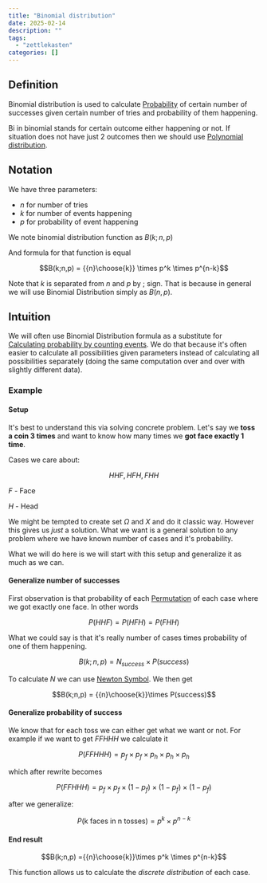 ```yaml
---
title: "Binomial distribution"
date: 2025-02-14
description: ""
tags: 
  - "zettlekasten"
categories: []
---
```


## Definition

Binomial distribution is used to calculate [Probability](Probability.md) of certain number of successes given certain number of tries and probability of them happening. 

Bi in binomial stands for certain outcome either happening or not. If situation does not have just 2 outcomes then we should use [Polynomial distribution](Polynomial%20distribution).

## Notation

We have three parameters:

- $n$ for number of tries
- $k$ for number of events happening
- $p$ for probability of event happening

We note binomial distribution function as $B(k;n,p)$

And formula for that function is equal

$$B(k;n,p) = {{n}\choose{k}} \times p^k \times p^{n-k}$$

Note that $k$ is separated from $n$ and $p$ by $;$ sign. That is because in general we will use Binomial Distribution simply as $B(n,p)$. 

## Intuition

We will often use Binomial Distribution formula as a substitute for [Calculating probability by counting events](Calculating%20probability%20by%20counting%20events.md). We do that because it's often easier to calculate all possibilities given parameters instead of calculating all possibilities separately (doing the same computation over and over with slightly different data).

### Example

#### Setup

It's best to understand this via solving concrete problem. Let's say we **toss a coin 3 times** and want to know how many times we **got face exactly 1 time**.

Cases we care about:

$${HHF, HFH, FHH}$$

$F$ - Face

$H$ - Head

We might be tempted to create set $\Omega$ and $X$ and do it classic way. However this gives us *just* a solution. What we want is a general solution to any problem where we have known number of cases and it's probability.

What we will do here is we will start with this setup and generalize it as much as we can. 

#### Generalize number of successes

First observation is that probability of each [Permutation](Permutation) of each case where we got exactly one face. In other words 

$$P(HHF) = P(HFH) = P(FHH)$$

What we could say is that it's really number of cases times probability of one of them happening. 

$$B(k;n,p) = N_{success} \times P(success)$$

To calculate $N$ we can use [Newton Symbol](Newton%20Symbol.md). We then get

$$B(k;n,p) = {{n}\choose{k}}\times P(success)$$

#### Generalize probability of success

We know that for each toss we can either get what we want or not. For example if we want to get $FFHHH$ we calculate it 

$$P(FFHHH) = p_f\times p_f\times p_h\times p_h\times p_h$$

which after rewrite becomes

$$P(FFHHH) = p_f\times p_f\times (1- p_f)\times (1-p_f)\times (1-p_f)$$

after we generalize:

$$P(\text{k faces in n tosses}) = p^k \times p^{n-k}$$

#### End result

$$B(k;n,p) ={{n}\choose{k}}\times p^k \times p^{n-k}$$

This function allows us to calculate the *discrete distribution* of each case.
